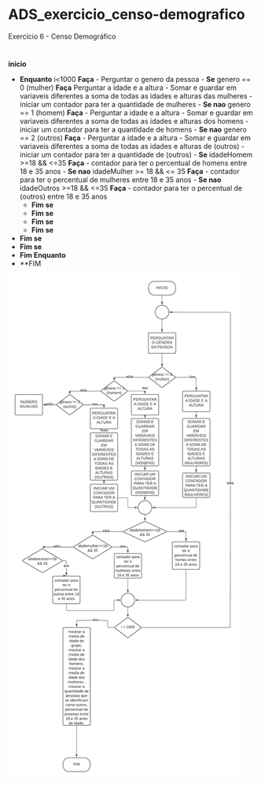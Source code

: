 # ADS_exercicio_censo-demografico
Exercício 6 - Censo Demográfico
#
**inicio**
  - **Enquanto** i<1000 **Faça**
         - Perguntar o genero da pessoa
          - **Se** genero == 0 (mulher) **Faça**
            Perguntar a idade e a altura
          - Somar e guardar em  variaveis diferentes a soma de todas as idades e alturas das mulheres
          - iniciar um contador para ter a quantidade de mulheres
           - **Se nao** genero == 1 (homem) **Faça**
          - Perguntar a idade e a altura
           - Somar e guardar em  variaveis diferentes a soma de todas as idades e alturas dos homens
           - iniciar um contador para ter a quantidade de homens
            - **Se nao** genero == 2 (outros) **Faça**
            - Perguntar a idade e a altura
           - Somar e guardar em  variaveis diferentes a soma de todas as idades e alturas de (outros)
            - iniciar um contador para ter a quantidade de (outros)
           - **Se** idadeHomem >=18 && <=35 **Faça**
           - contador para ter o percentual de homens entre 18 e 35 anos
           - **Se nao** idadeMulher >= 18 && <= 35 **Faça**
           - contador para ter o percentual de mulheres entre 18 e 35 anos
          - **Se nao** idadeOutros >=18 && <=35 **Faça**
        - contador para ter o percentual de (outros) entre 18 e 35 anos
       - **Fim se**
      - **Fim se**
      - **Fim se**
      - **Fim se**
   - **Fim se**
   - **Fim se**
  - **Fim Enquanto**
- **FIM




![isso é uma imagem](https://github.com/PabloRomeroDLM/ADS_exercicio_censo-demografico/blob/main/Diagrama%20em%20branco.png)
